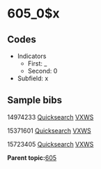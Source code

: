 # 605\_0$x

## Codes

-   Indicators
    -   First: \_
    -   Second: 0
-   Subfield: x

## Sample bibs

14974233 [Quicksearch](https://search.library.yale.edu/catalog/14974233) [VXWS](http://prodorbis.library.yale.edu:7014/vxws/GetHoldingsService?bibId=14974233)

15371601 [Quicksearch](https://search.library.yale.edu/catalog/15371601) [VXWS](http://prodorbis.library.yale.edu:7014/vxws/GetHoldingsService?bibId=15371601)

15723405 [Quicksearch](https://search.library.yale.edu/catalog/15723405) [VXWS](http://prodorbis.library.yale.edu:7014/vxws/GetHoldingsService?bibId=15723405)

**Parent topic:**[605](../../tags/605/605.md)

